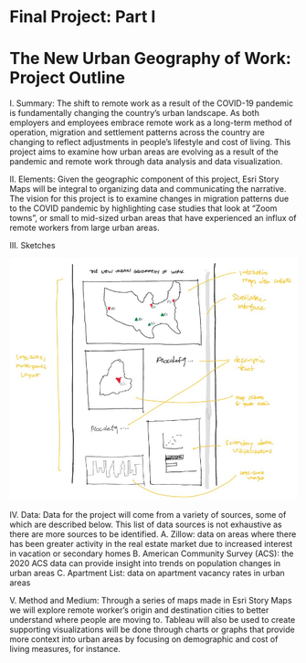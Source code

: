 # Final Project: Part I

# The New Urban Geography of Work: Project Outline

I. Summary: The shift to remote work as a result of the COVID-19 pandemic is fundamentally changing the country’s urban landscape. As both employers and employees embrace remote work as a long-term method of operation, migration and settlement patterns across the country are changing to reflect adjustments in people’s lifestyle and cost of living. This project aims to examine how urban areas are evolving as a result of the pandemic and remote work through data analysis and data visualization. 

II. Elements: Given the geographic component of this project, Esri Story Maps will be integral to organizing data and communicating the narrative. The vision for this project is to examine changes in migration patterns due to the COVID pandemic by highlighting case studies that look at “Zoom towns”, or small to mid-sized urban areas that have experienced an influx of remote workers from large urban areas. 

III. Sketches

![alt text](https://github.com/gisgomez/Gomez-Portfolio-2022/blob/main/finalprojectsketch.jpg)

IV. Data: Data for the project will come from a variety of sources, some of which are described below. This list of data sources is not exhaustive as there are more sources to be identified. 
    A. Zillow: data on areas where there has been greater activity in the real estate market due to increased interest in vacation or secondary homes
    B. American Community Survey (ACS): the 2020 ACS data can provide insight into trends on population changes in urban areas
    C. Apartment List: data on apartment vacancy rates in urban areas 

V. Method and Medium: Through a series of maps made in Esri Story Maps we will explore remote worker’s origin and destination cities to better understand where people are moving to. Tableau will also be used to create supporting visualizations will be done through charts or graphs that provide more context into urban areas by focusing on demographic and cost of living measures, for instance.

